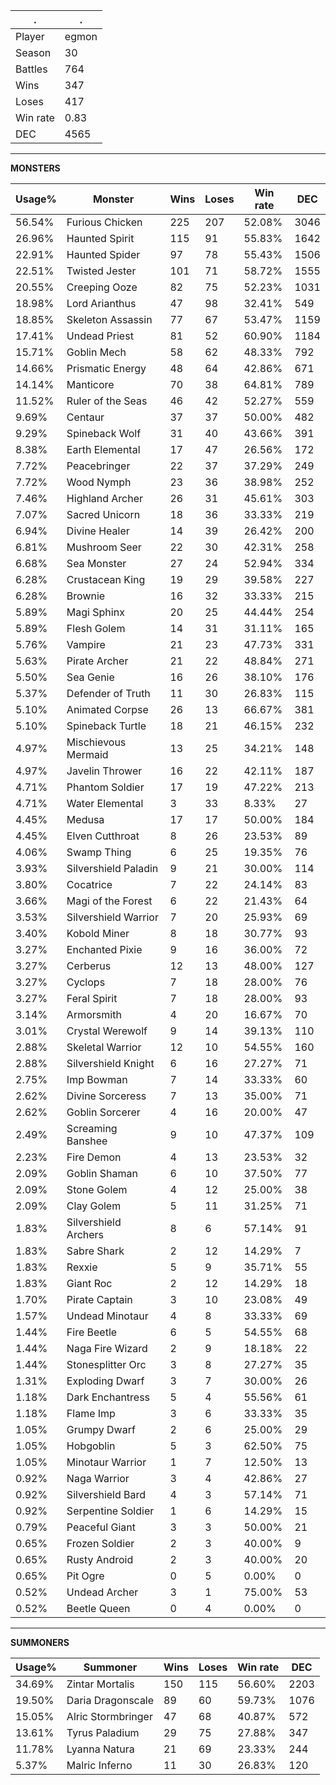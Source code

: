 .|.
|-|-
Player|egmon
Season|30
Battles|764
Wins|347
Loses|417
Win rate|0.83
DEC|4565

---
**MONSTERS**

Usage%|Monster|Wins|Loses|Win rate|DEC|
-|-|-|-|-|-|
56.54%|Furious Chicken|225|207|52.08%|3046|
26.96%|Haunted Spirit|115|91|55.83%|1642|
22.91%|Haunted Spider|97|78|55.43%|1506|
22.51%|Twisted Jester|101|71|58.72%|1555|
20.55%|Creeping Ooze|82|75|52.23%|1031|
18.98%|Lord Arianthus|47|98|32.41%|549|
18.85%|Skeleton Assassin|77|67|53.47%|1159|
17.41%|Undead Priest|81|52|60.90%|1184|
15.71%|Goblin Mech|58|62|48.33%|792|
14.66%|Prismatic Energy|48|64|42.86%|671|
14.14%|Manticore|70|38|64.81%|789|
11.52%|Ruler of the Seas|46|42|52.27%|559|
9.69%|Centaur|37|37|50.00%|482|
9.29%|Spineback Wolf|31|40|43.66%|391|
8.38%|Earth Elemental|17|47|26.56%|172|
7.72%|Peacebringer|22|37|37.29%|249|
7.72%|Wood Nymph|23|36|38.98%|252|
7.46%|Highland Archer|26|31|45.61%|303|
7.07%|Sacred Unicorn|18|36|33.33%|219|
6.94%|Divine Healer|14|39|26.42%|200|
6.81%|Mushroom Seer|22|30|42.31%|258|
6.68%|Sea Monster|27|24|52.94%|334|
6.28%|Crustacean King|19|29|39.58%|227|
6.28%|Brownie|16|32|33.33%|215|
5.89%|Magi Sphinx|20|25|44.44%|254|
5.89%|Flesh Golem|14|31|31.11%|165|
5.76%|Vampire|21|23|47.73%|331|
5.63%|Pirate Archer|21|22|48.84%|271|
5.50%|Sea Genie|16|26|38.10%|176|
5.37%|Defender of Truth|11|30|26.83%|115|
5.10%|Animated Corpse|26|13|66.67%|381|
5.10%|Spineback Turtle|18|21|46.15%|232|
4.97%|Mischievous Mermaid|13|25|34.21%|148|
4.97%|Javelin Thrower|16|22|42.11%|187|
4.71%|Phantom Soldier|17|19|47.22%|213|
4.71%|Water Elemental|3|33|8.33%|27|
4.45%|Medusa|17|17|50.00%|184|
4.45%|Elven Cutthroat|8|26|23.53%|89|
4.06%|Swamp Thing|6|25|19.35%|76|
3.93%|Silvershield Paladin|9|21|30.00%|114|
3.80%|Cocatrice|7|22|24.14%|83|
3.66%|Magi of the Forest|6|22|21.43%|64|
3.53%|Silvershield Warrior|7|20|25.93%|69|
3.40%|Kobold Miner|8|18|30.77%|93|
3.27%|Enchanted Pixie|9|16|36.00%|72|
3.27%|Cerberus|12|13|48.00%|127|
3.27%|Cyclops|7|18|28.00%|76|
3.27%|Feral Spirit|7|18|28.00%|93|
3.14%|Armorsmith|4|20|16.67%|70|
3.01%|Crystal Werewolf|9|14|39.13%|110|
2.88%|Skeletal Warrior|12|10|54.55%|160|
2.88%|Silvershield Knight|6|16|27.27%|71|
2.75%|Imp Bowman|7|14|33.33%|60|
2.62%|Divine Sorceress|7|13|35.00%|71|
2.62%|Goblin Sorcerer|4|16|20.00%|47|
2.49%|Screaming Banshee|9|10|47.37%|109|
2.23%|Fire Demon|4|13|23.53%|32|
2.09%|Goblin Shaman|6|10|37.50%|77|
2.09%|Stone Golem|4|12|25.00%|38|
2.09%|Clay Golem|5|11|31.25%|71|
1.83%|Silvershield Archers|8|6|57.14%|91|
1.83%|Sabre Shark|2|12|14.29%|7|
1.83%|Rexxie|5|9|35.71%|55|
1.83%|Giant Roc|2|12|14.29%|18|
1.70%|Pirate Captain|3|10|23.08%|49|
1.57%|Undead Minotaur|4|8|33.33%|69|
1.44%|Fire Beetle|6|5|54.55%|68|
1.44%|Naga Fire Wizard|2|9|18.18%|22|
1.44%|Stonesplitter Orc|3|8|27.27%|35|
1.31%|Exploding Dwarf|3|7|30.00%|26|
1.18%|Dark Enchantress|5|4|55.56%|61|
1.18%|Flame Imp|3|6|33.33%|35|
1.05%|Grumpy Dwarf|2|6|25.00%|29|
1.05%|Hobgoblin|5|3|62.50%|75|
1.05%|Minotaur Warrior|1|7|12.50%|13|
0.92%|Naga Warrior|3|4|42.86%|27|
0.92%|Silvershield Bard|4|3|57.14%|71|
0.92%|Serpentine Soldier|1|6|14.29%|15|
0.79%|Peaceful Giant|3|3|50.00%|21|
0.65%|Frozen Soldier|2|3|40.00%|9|
0.65%|Rusty Android|2|3|40.00%|20|
0.65%|Pit Ogre|0|5|0.00%|0|
0.52%|Undead Archer|3|1|75.00%|53|
0.52%|Beetle Queen|0|4|0.00%|0|

---
**SUMMONERS**

Usage%|Summoner|Wins|Loses|Win rate|DEC|
-|-|-|-|-|-|
34.69%|Zintar Mortalis|150|115|56.60%|2203|
19.50%|Daria Dragonscale|89|60|59.73%|1076|
15.05%|Alric Stormbringer|47|68|40.87%|572|
13.61%|Tyrus Paladium|29|75|27.88%|347|
11.78%|Lyanna Natura|21|69|23.33%|244|
5.37%|Malric Inferno|11|30|26.83%|120|
